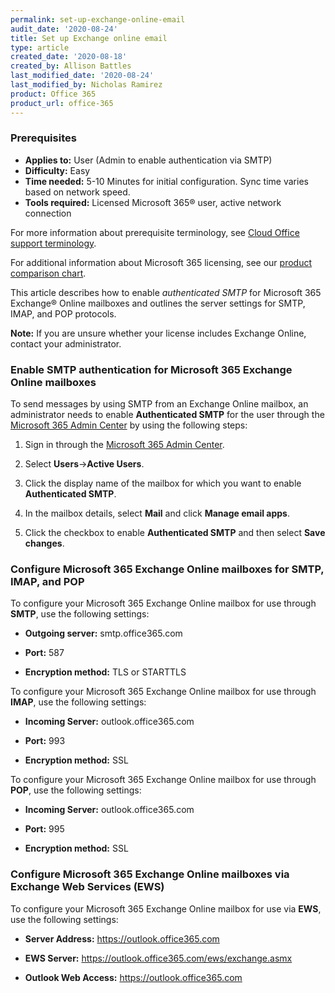 ```yaml
---
permalink: set-up-exchange-online-email
audit_date: '2020-08-24'
title: Set up Exchange online email
type: article
created_date: '2020-08-18'
created_by: Allison Battles
last_modified_date: '2020-08-24'
last_modified_by: Nicholas Ramirez
product: Office 365
product_url: office-365
---
```


### Prerequisites

- **Applies to:** User (Admin to enable authentication via SMTP)
- **Difficulty:** Easy
- **Time needed:** 5-10 Minutes for initial configuration. Sync time varies based on network speed.
- **Tools required:** Licensed Microsoft 365&reg; user, active network connection

For more information about prerequisite terminology, see [Cloud Office support terminology](/support/how-to/cloud-office-support-terminology).

For additional information about Microsoft 365 licensing, see our [product comparison chart](https://www.rackspace.com/sites/default/files/2020-06/Rackspace-Data-Sheet-Microsoft-365-Plans-and-Pricing-Sheet-CLO-TSK-1487.pdf).

This article describes how to enable *authenticated SMTP* for Microsoft 365 Exchange&reg; Online mailboxes and
outlines the server settings for SMTP, IMAP, and POP protocols.

**Note:** If you are unsure whether your license includes Exchange Online, contact your administrator.

### Enable SMTP authentication for Microsoft 365 Exchange Online mailboxes

To send messages by using SMTP from an Exchange Online mailbox, an administrator needs to enable
**Authenticated SMTP** for the user through the [Microsoft 365 Admin Center](https://portal.office.com/Adminportal/Home)
by using the following steps:

1. Sign in through the [Microsoft 365 Admin Center](https://portal.office.com/Adminportal/Home).

2. Select **Users**->**Active Users**.

3. Click the display name of the mailbox for which you want to enable **Authenticated SMTP**.

4. In the mailbox details, select **Mail** and click **Manage email apps**.

5. Click the checkbox to enable **Authenticated SMTP** and then select **Save changes**.


### Configure Microsoft 365 Exchange Online mailboxes for SMTP, IMAP, and POP


To configure your Microsoft 365 Exchange Online mailbox for use through **SMTP**, use the following settings:

- **Outgoing server:** smtp.office365.com

- **Port:** 587

- **Encryption method:** TLS or STARTTLS


To configure your Microsoft 365 Exchange Online mailbox for use through **IMAP**, use the following settings:

- **Incoming Server:** outlook.office365.com

- **Port:** 993

- **Encryption method:** SSL


To configure your Microsoft 365 Exchange Online mailbox for use through **POP**, use the following settings:

- **Incoming Server:** outlook.office365.com

- **Port:** 995

- **Encryption method:** SSL


### Configure Microsoft 365 Exchange Online mailboxes via Exchange Web Services (EWS)

To configure your Microsoft 365 Exchange Online mailbox for use via **EWS**, use the following settings:

- **Server Address:** https://outlook.office365.com

- **EWS Server:** https://outlook.office365.com/ews/exchange.asmx

- **Outlook Web Access:** https://outlook.office365.com

